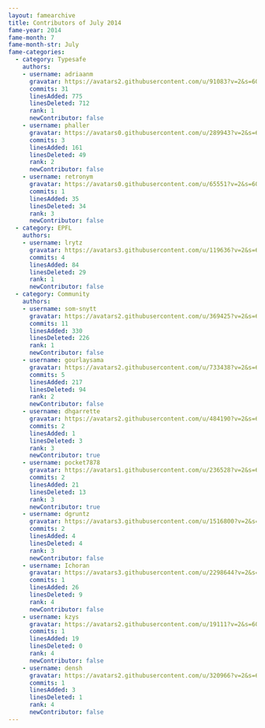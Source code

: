 ```yaml
---
layout: famearchive
title: Contributors of July 2014
fame-year: 2014
fame-month: 7
fame-month-str: July
fame-categories:
  - category: Typesafe
    authors:
    - username: adriaanm
      gravatar: https://avatars2.githubusercontent.com/u/91083?v=2&s=60
      commits: 31
      linesAdded: 775
      linesDeleted: 712
      rank: 1
      newContributor: false
    - username: phaller
      gravatar: https://avatars0.githubusercontent.com/u/289943?v=2&s=60
      commits: 3
      linesAdded: 161
      linesDeleted: 49
      rank: 2
      newContributor: false
    - username: retronym
      gravatar: https://avatars0.githubusercontent.com/u/65551?v=2&s=60
      commits: 1
      linesAdded: 35
      linesDeleted: 34
      rank: 3
      newContributor: false
  - category: EPFL
    authors:
    - username: lrytz
      gravatar: https://avatars3.githubusercontent.com/u/119636?v=2&s=60
      commits: 4
      linesAdded: 84
      linesDeleted: 29
      rank: 1
      newContributor: false
  - category: Community
    authors:
    - username: som-snytt
      gravatar: https://avatars2.githubusercontent.com/u/369425?v=2&s=60
      commits: 11
      linesAdded: 330
      linesDeleted: 226
      rank: 1
      newContributor: false
    - username: gourlaysama
      gravatar: https://avatars2.githubusercontent.com/u/733438?v=2&s=60
      commits: 5
      linesAdded: 217
      linesDeleted: 94
      rank: 2
      newContributor: false
    - username: dhgarrette
      gravatar: https://avatars2.githubusercontent.com/u/484190?v=2&s=60
      commits: 2
      linesAdded: 1
      linesDeleted: 3
      rank: 3
      newContributor: true
    - username: pocket7878
      gravatar: https://avatars1.githubusercontent.com/u/236528?v=2&s=60
      commits: 2
      linesAdded: 21
      linesDeleted: 13
      rank: 3
      newContributor: true
    - username: dgruntz
      gravatar: https://avatars3.githubusercontent.com/u/1516800?v=2&s=60
      commits: 2
      linesAdded: 4
      linesDeleted: 4
      rank: 3
      newContributor: false
    - username: Ichoran
      gravatar: https://avatars3.githubusercontent.com/u/2298644?v=2&s=60
      commits: 1
      linesAdded: 26
      linesDeleted: 9
      rank: 4
      newContributor: false
    - username: kzys
      gravatar: https://avatars2.githubusercontent.com/u/19111?v=2&s=60
      commits: 1
      linesAdded: 19
      linesDeleted: 0
      rank: 4
      newContributor: false
    - username: densh
      gravatar: https://avatars2.githubusercontent.com/u/320966?v=2&s=60
      commits: 1
      linesAdded: 3
      linesDeleted: 1
      rank: 4
      newContributor: false
---
```

